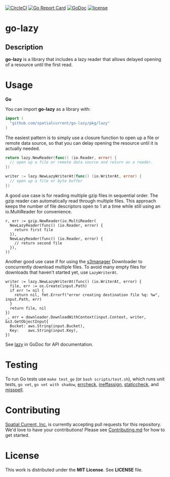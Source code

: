 [![CircleCI](https://circleci.com/gh/spatialcurrent/go-lazy/tree/master.svg?style=svg)](https://circleci.com/gh/spatialcurrent/go-lazy/tree/master) [![Go Report Card](https://goreportcard.com/badge/spatialcurrent/go-lazy)](https://goreportcard.com/report/spatialcurrent/go-lazy)  [![GoDoc](https://godoc.org/github.com/spatialcurrent/go-lazy?status.svg)](https://godoc.org/github.com/spatialcurrent/go-lazy) [![license](http://img.shields.io/badge/license-MIT-red.svg?style=flat)](https://github.com/spatialcurrent/go-lazy/blob/master/LICENSE)

# go-lazy

## Description

**go-lazy** is a library that includes a lazy reader that allows delayed opening of a resource until the first read.

# Usage

**Go**

You can import **go-lazy** as a library with:

```go
import (
  "github.com/spatialcurrent/go-lazy/pkg/lazy"
)
```

The easiest pattern is to simply use a closure function to open up a file or remote data source, so that you can delay opening the resource until it is actually needed.

```go
return lazy.NewReader(func() (io.Reader, error) {
  // open up a file or remote data source and return as a reader.
})
```

```go
writer := lazy.NewLazyWriterAt(func() (io.WriterAt, error) {
  // open up a file or byte buffer
})
```

A good use case is for reading multiple gzip files in sequential order.  The gzip reader can automatically read through multiple files.  This approach keeps the number of file descriptors open to 1 at a time while still using an io.MultiReader for convenience.

```
r, err := gzip.NewReader(io.MultiReader(
  NewLazyReader(func() (io.Reader, error) {
    return first file
  }),
  NewLazyReader(func() (io.Reader, error) {
    // return second file
  }),
))
```

Another good use case if for using the [s3manager](https://docs.aws.amazon.com/sdk-for-go/api/service/s3/s3manager) Downloader to concurrently download multiple files.  To avoid many empty files for downloads that haven't started yet, use `LazyWriterAt`.

```
writer := lazy.NewLazyWriterAt(func() (io.WriterAt, error) {
  file, err := os.Create(input.Path)
  if err != nil {
    return nil, fmt.Errorf("error creating destination file %q: %w", input.Path, err)
  }
  return file, nil
})
_, err = downloader.DownloadWithContext(input.Context, writer, &s3.GetObjectInput{
  Bucket: aws.String(input.Bucket),
  Key:    aws.String(input.Key),
})
```

See [lazy](https://godoc.org/github.com/spatialcurrent/go-lazy/pkg/lazy) in GoDoc for API documentation.

# Testing

To run Go tests use `make test_go` (or `bash scripts/test.sh`), which runs unit tests, `go vet`, `go vet with shadow`, [errcheck](https://github.com/kisielk/errcheck), [ineffassign](https://github.com/gordonklaus/ineffassign), [staticcheck](https://staticcheck.io/), and [misspell](https://github.com/client9/misspell).

# Contributing

[Spatial Current, Inc.](https://spatialcurrent.io) is currently accepting pull requests for this repository.  We'd love to have your contributions!  Please see [Contributing.md](https://github.com/spatialcurrent/go-lazy/blob/master/CONTRIBUTING.md) for how to get started.

# License

This work is distributed under the **MIT License**.  See **LICENSE** file.
